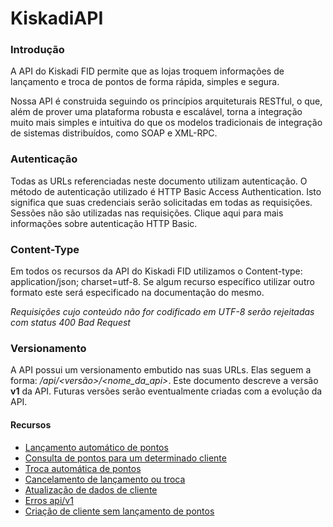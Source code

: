 KiskadiAPI
==========

### Introdução

A API do Kiskadi FID permite que as lojas troquem informações de lançamento e troca de pontos de forma rápida, simples e segura.

Nossa API é construida seguindo os princípios arquiteturais RESTful, o que, além de prover uma plataforma robusta e escalável, torna a integração muito mais simples e intuitiva do que os modelos tradicionais de integração de sistemas distribuídos, como SOAP e XML-RPC.

### Autenticação

Todas as URLs referenciadas neste documento utilizam autenticação.
O método de autenticação utilizado é HTTP Basic Access Authentication. Isto significa que suas credenciais serão solicitadas em todas as requisições.
Sessões não são utilizadas nas requisições. Clique aqui para mais informações sobre autenticação HTTP Basic.

### Content-Type

Em todos os recursos da API do Kiskadi FID utilizamos o Content-type: application/json; charset=utf-8. Se algum recurso
específico utilizar outro formato este será especificado na documentação do mesmo.

_Requisições cujo conteúdo não for codificado em UTF-8 serão rejeitadas com status 400 Bad Request_

### Versionamento

A API possui um versionamento embutido nas suas URLs. Elas seguem a forma:  _/api/<versão>/<nome_da_api>_. Este documento descreve a versão **v1** da API. Futuras versões serão eventualmente criadas com a evolução da API.

#### Recursos
* [Lançamento automático de pontos](lancamentos.md)
* [Consulta de pontos para um determinado cliente](pontos.md)
* [Troca automática de pontos](trocas.md)
* [Cancelamento de lançamento ou troca](cancelamentos.md)
* [Atualização de dados de cliente](atualizacao.md)
* [Erros api/v1](errors.md)
* [Criação de cliente sem lançamento de pontos](criacao.md)